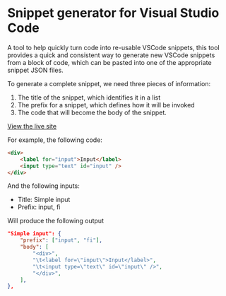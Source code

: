 # Snippet generator for Visual Studio Code

A tool to help quickly turn code into re-usable VSCode snippets, this tool provides a quick and consistent way to generate new VSCode snippets from a block of code, which can be pasted into one of the appropriate snippet JSON files.

To generate a complete snippet, we need three pieces of information:

1. The title of the snippet, which identifies it in a list
2. The prefix for a snippet, which defines how it will be invoked
3. The code that will become the body of the snippet.

[View the live site](https://lewishowles.github.io/tool-vs-code-snippet-generator/)

For example, the following code:

```html
<div>
	<label for="input">Input</label>
	<input type="text" id="input" />
</div>
```

And the following inputs:

- Title: Simple input
- Prefix: input, fi

Will produce the following output

```json
"Simple input": {
	"prefix": ["input", "fi"],
	"body": [
		"<div>",
		"\t<label for=\"input\">Input</label>",
		"\t<input type=\"text\" id=\"input\" />",
		"</div>",
	],
},
```
